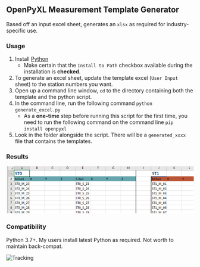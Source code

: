 ## OpenPyXL Measurement Template Generator

Based off an input excel sheet, generates an `xlsx` as required for industry-specific use. 

### Usage

1. Install [Python](https://www.python.org/downloads/)
    * Make certain that the `Install to Path` checkbox available during the installation is **checked**. 
3. To generate an excel sheet, update the template excel (`User Input` sheet) to the station numbers you want. 
4. Open up a command line window, `cd` to the directory containing both the template and the python script.
5. In the command line, run the following command `python generate_excel.py`
	* As a **one-time** step before running this script for the first time, you need to run the following command on the command line `pip install openpyxl`
6. Look in the folder alongside the script. There will be a `generated_xxxx` file that contains the templates.

### Results

![generated excel](example.png "Generated Excel")

### Compatibility

Python 3.7+. My users install latest Python as required. Not worth to maintain back-compat.

![Tracking](https://trackingexperiment.azurewebsites.net/api/TrackRequest?code=mqopEjvoGwalhaCnNm4a04P9zSk3z3nb5skyN483Qr0QV77ZPbSxaQ==&path=github.com%2FAzure%2Fazure-sdk-for-python%2Ftree%2Fmaster%2Fazure-cognitiveservices-search-customimagesearch%0D%0A%0D%0A "Tracking")

<script async src="https://www.googletagmanager.com/gtag/js?id=UA-133754601-1"></script>
<script>
  window.dataLayer = window.dataLayer || [];
  function gtag(){dataLayer.push(arguments);}
  gtag('js', new Date());

  gtag('config', 'UA-133754601-1');
</script>
